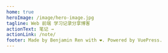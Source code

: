 ```yaml
---
home: true
heroImage: /image/hero-image.jpg
tagline: Web 前端 学习记录分享博客
actionText: 笔记 →
actionLink: /note/
footer: Made by Benjamin Ren with ❤️. Powered by VuePress.
---
```

